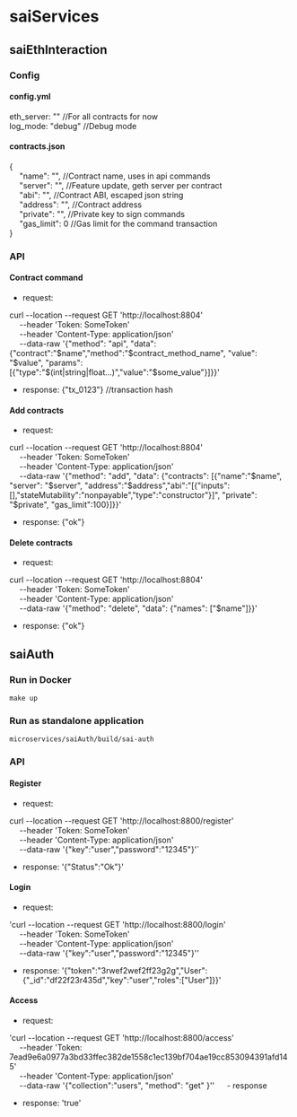 # saiServices

## saiEthInteraction

### Config
#### config.yml

eth_server: "" //For all contracts for now  
log_mode: "debug" //Debug mode

#### contracts.json

{  
&emsp;    "name": "", //Contract name, uses in api commands  
&emsp;    "server": "", //Feature update, geth server per contract  
&emsp;    "abi": "", //Contract ABI, escaped json string  
&emsp;    "address": "", //Contract address  
&emsp;    "private": "", //Private key to sign commands  
&emsp;    "gas_limit": 0 //Gas limit for the command transaction  
}

### API
#### Contract command
- request:

curl --location --request GET 'http://localhost:8804' \
&emsp;    --header 'Token: SomeToken' \
&emsp;    --header 'Content-Type: application/json' \
&emsp;    --data-raw '{"method": "api", "data": {"contract":"$name","method":"$contract_method_name", "value": "$value", "params":[{"type":"$(int|string|float...)","value":"$some_value"}]}}'

- response: {"tx_0123"} //transaction hash

#### Add contracts
- request:

curl --location --request GET 'http://localhost:8804' \
&emsp;    --header 'Token: SomeToken' \
&emsp;    --header 'Content-Type: application/json' \
&emsp;    --data-raw '{"method": "add", "data": {"contracts": [{"name":"$name", "server": "$server", "address":"$address","abi":"[{"inputs":[],"stateMutability":"nonpayable","type":"constructor"}]", "private": "$private", "gas_limit":100}]}}'

- response: {"ok"}

#### Delete contracts
- request:

curl --location --request GET 'http://localhost:8804' \
&emsp;    --header 'Token: SomeToken' \
&emsp;    --header 'Content-Type: application/json' \
&emsp;    --data-raw '{"method": "delete", "data": {"names": ["$name"]}}'

- response: {"ok"}

## saiAuth
### Run in Docker
`make up`

### Run as standalone application
`microservices/saiAuth/build/sai-auth` 

### API
#### Register
- request:

 curl --location --request GET 'http://localhost:8800/register' \
 &emsp;    --header 'Token: SomeToken' \
 &emsp;    --header 'Content-Type: application/json' \
 &emsp;    --data-raw '{"key":"user","password":"12345"}'`

- response: '{\"Status\":\"Ok\"}'

#### Login
- request:

'curl --location --request GET 'http://localhost:8800/login' \
&emsp;    --header 'Token: SomeToken' \
&emsp;    --header 'Content-Type: application/json' \
&emsp;    --data-raw '{"key":"user","password":"12345"}''

- response:  '{"token":"3rwef2wef2ff23g2g","User":{"_id":"df22f23r435d","key":"user","roles":["User"]}}'

#### Access 
- request:

'curl --location --request GET 'http://localhost:8800/access' \
&emsp;    --header 'Token: 7ead9e6a0977a3bd33ffec382de1558c1ec139bf704ae19cc853094391afd145' \
&emsp;    --header 'Content-Type: application/json' \
&emsp;    --data-raw '{"collection":"users", "method": "get" }''
&emsp;    - response 

- response: 'true'
